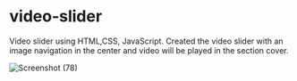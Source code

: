 # video-slider
Video slider using HTML,CSS, JavaScript.
Created the video slider with an image navigation in the center and video will be played in the section cover.



![Screenshot (78)](https://github.com/user-attachments/assets/93a00197-977a-4757-a381-5e47d903aedb)
